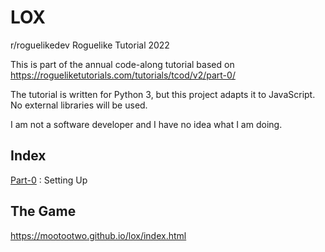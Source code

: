 # LOX
r/roguelikedev Roguelike Tutorial 2022

This is part of the annual code-along tutorial based on https://rogueliketutorials.com/tutorials/tcod/v2/part-0/

The tutorial is written for Python 3, but this project adapts it to JavaScript.  No external libraries will be used.

I am not a software developer and I have no idea what I am doing.

## Index
[Part-0](https://mootootwo.github.io/lox/part-0) : Setting Up

## The Game
https://mootootwo.github.io/lox/index.html